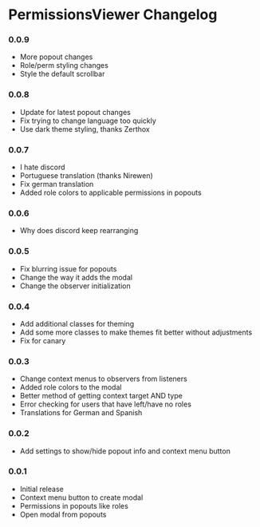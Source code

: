 # PermissionsViewer Changelog

### 0.0.9

 - More popout changes
 - Role/perm styling changes
 - Style the default scrollbar

### 0.0.8

 - Update for latest popout changes
 - Fix trying to change language too quickly
 - Use dark theme styling, thanks Zerthox

### 0.0.7

 - I hate discord
 - Portuguese translation (thanks Nirewen)
 - Fix german translation
 - Added role colors to applicable permissions in popouts

### 0.0.6

 - Why does discord keep rearranging

### 0.0.5

 - Fix blurring issue for popouts
 - Change the way it adds the modal
 - Change the observer initialization

### 0.0.4

 - Add additional classes for theming
 - Add some more classes to make themes fit better without adjustments
 - Fix for canary

### 0.0.3

 - Change context menus to observers from listeners
 - Added role colors to the modal
 - Better method of getting context target AND type
 - Error checking for users that have left/have no roles
 - Translations for German and Spanish
 
### 0.0.2

 - Add settings to show/hide popout info and context menu button
 
### 0.0.1

 - Initial release
 - Context menu button to create modal
 - Permissions in popouts like roles
 - Open modal from popouts